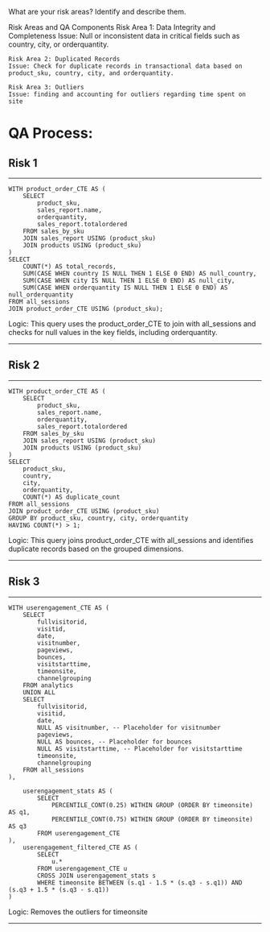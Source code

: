 What are your risk areas? Identify and describe them.

Risk Areas and QA Components
	Risk Area 1: Data Integrity and Completeness
	Issue: Null or inconsistent data in critical fields such as country, city, or orderquantity.


	Risk Area 2: Duplicated Records
	Issue: Check for duplicate records in transactional data based on product_sku, country, city, and orderquantity.
	
	Risk Area 3: Outliers
	Issue: finding and accounting for outliers regarding time spent on site

# QA Process:

## Risk 1

---

```
WITH product_order_CTE AS (
    SELECT
        product_sku,
        sales_report.name,
        orderquantity,
        sales_report.totalordered
    FROM sales_by_sku
    JOIN sales_report USING (product_sku)
    JOIN products USING (product_sku)
)
SELECT 
    COUNT(*) AS total_records,
    SUM(CASE WHEN country IS NULL THEN 1 ELSE 0 END) AS null_country,
    SUM(CASE WHEN city IS NULL THEN 1 ELSE 0 END) AS null_city,
    SUM(CASE WHEN orderquantity IS NULL THEN 1 ELSE 0 END) AS null_orderquantity
FROM all_sessions
JOIN product_order_CTE USING (product_sku);
```
Logic: This query uses the product_order_CTE to join with all_sessions and checks for null values in the key fields, including orderquantity.

---

## Risk 2

---

```
WITH product_order_CTE AS (
    SELECT
        product_sku,
        sales_report.name,
        orderquantity,
        sales_report.totalordered
    FROM sales_by_sku
    JOIN sales_report USING (product_sku)
    JOIN products USING (product_sku)
)
SELECT 
    product_sku,
    country,
    city,
    orderquantity,
    COUNT(*) AS duplicate_count
FROM all_sessions
JOIN product_order_CTE USING (product_sku)
GROUP BY product_sku, country, city, orderquantity
HAVING COUNT(*) > 1;
```
Logic: This query joins product_order_CTE with all_sessions and identifies duplicate records based on the grouped dimensions.

---

## Risk 3

---

```
WITH userengagement_CTE AS (
    SELECT
        fullvisitorid,
        visitid,
        date,
        visitnumber,
        pageviews,
        bounces,
        visitstarttime,
        timeonsite,
        channelgrouping
    FROM analytics
    UNION ALL
    SELECT
        fullvisitorid,
        visitid,
        date,
        NULL AS visitnumber, -- Placeholder for visitnumber
        pageviews,
        NULL AS bounces, -- Placeholder for bounces
        NULL AS visitstarttime, -- Placeholder for visitstarttime
        timeonsite,
        channelgrouping
    FROM all_sessions
),

	userengagement_stats AS (
	    SELECT
	        PERCENTILE_CONT(0.25) WITHIN GROUP (ORDER BY timeonsite) AS q1,
	        PERCENTILE_CONT(0.75) WITHIN GROUP (ORDER BY timeonsite) AS q3
	    FROM userengagement_CTE
),
	userengagement_filtered_CTE AS (
	    SELECT 
	        u.*
	    FROM userengagement_CTE u
	    CROSS JOIN userengagement_stats s
	    WHERE timeonsite BETWEEN (s.q1 - 1.5 * (s.q3 - s.q1)) AND (s.q3 + 1.5 * (s.q3 - s.q1))
)
```
Logic: Removes the outliers for timeonsite

---